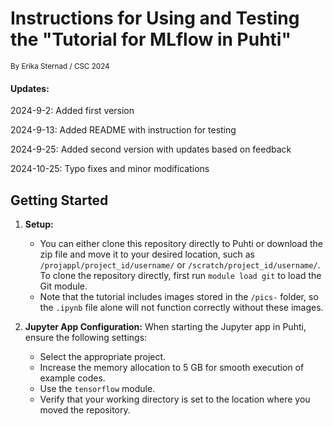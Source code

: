 # Instructions for Using and Testing the "Tutorial for MLflow in Puhti"
<small>By Erika Sternad / CSC 
2024</small>

#### Updates:
2024-9-2: Added first version

2024-9-13: Added README with instruction for testing

2024-9-25: Added second version with updates based on feedback

2024-10-25: Typo fixes and minor modifications

## Getting Started

1. **Setup:**
   - You can either clone this repository directly to Puhti or download the zip file and move it to your desired location, such as `/projappl/project_id/username/` or `/scratch/project_id/username/`. To clone the repository directly, first run `module load git` to load the Git module.
   - Note that the tutorial includes images stored in the `/pics-` folder, so the `.ipynb` file alone will not function correctly without these images.

2. **Jupyter App Configuration:**
   When starting the Jupyter app in Puhti, ensure the following settings:
     - Select the appropriate project.
     - Increase the memory allocation to 5 GB for smooth execution of example codes.
     - Use the `tensorflow` module.
     - Verify that your working directory is set to the location where you moved the repository.
